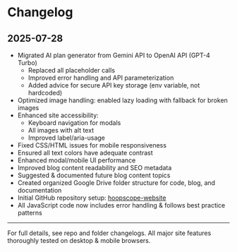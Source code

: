 # Changelog

## 2025-07-28
- Migrated AI plan generator from Gemini API to OpenAI API (GPT-4 Turbo)
    - Replaced all placeholder calls
    - Improved error handling and API parameterization
    - Added advice for secure API key storage (env variable, not hardcoded)
- Optimized image handling: enabled lazy loading with fallback for broken images
- Enhanced site accessibility:
    - Keyboard navigation for modals
    - All images with alt text
    - Improved label/aria-usage
- Fixed CSS/HTML issues for mobile responsiveness
- Ensured all text colors have adequate contrast
- Enhanced modal/mobile UI performance
- Improved blog content readability and SEO metadata
- Suggested & documented future blog content topics
- Created organized Google Drive folder structure for code, blog, and documentation
- Initial GitHub repository setup: [hoopscope-website](https://github.com/getaivids/hoopscope-website)
- All JavaScript code now includes error handling & follows best practice patterns

---
For full details, see repo and folder changelogs. All major site features thoroughly tested on desktop & mobile browsers.
